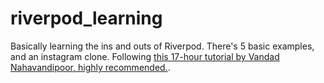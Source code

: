 # riverpod_learning

Basically learning the ins and outs of Riverpod. There's 5 basic examples, and an instagram clone. Following [this 17-hour tutorial by Vandad Nahavandipoor, highly recommended.](https://youtu.be/vtGCteFYs4M).
